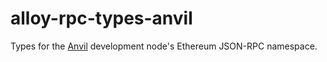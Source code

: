 # alloy-rpc-types-anvil

Types for the [Anvil] development node's Ethereum JSON-RPC namespace.

[Anvil]: https://github.com/foundry-rs/foundry
